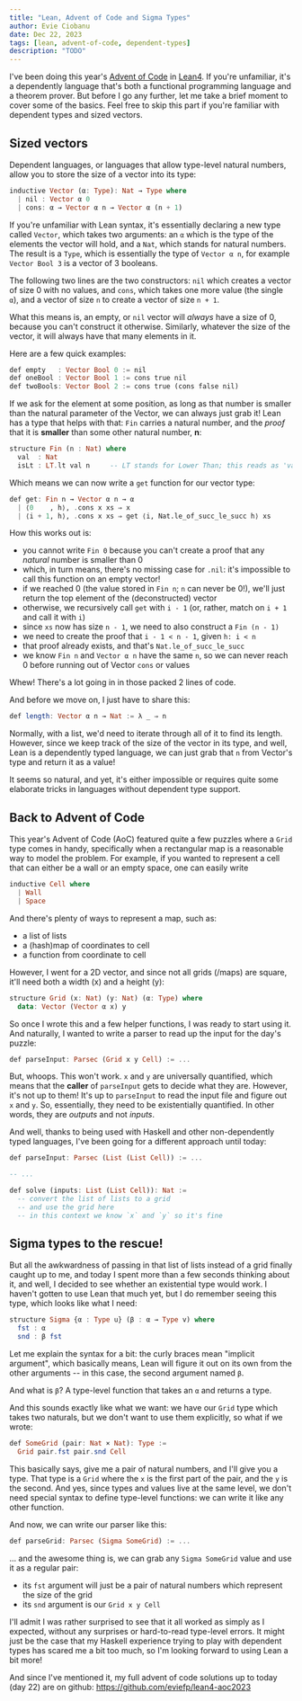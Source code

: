 ```yaml
---
title: "Lean, Advent of Code and Sigma Types"
author: Evie Ciobanu
date: Dec 22, 2023
tags: [lean, advent-of-code, dependent-types]
description: "TODO"
---
```


I've been doing this year's [Advent of Code](https://adventofcode.com) in [Lean4](https://lean-lang.org/). If you're unfamiliar, it's a dependently language that's both a functional programming language and a theorem prover. But before I go any further, let me take a brief moment to cover some of the basics. Feel free to skip this part if you're familiar with dependent types and sized vectors.


## Sized vectors

Dependent languages, or languages that allow type-level natural numbers, allow you to store the size of a vector into its type:

```haskell
inductive Vector (α: Type): Nat → Type where
  | nil : Vector α 0
  | cons: α → Vector α n → Vector α (n + 1)
```

If you're unfamiliar with Lean syntax, it's essentially declaring a new type called `Vector`, which takes two arguments: an `α` which is the type of the elements the vector will hold, and a `Nat`, which stands for natural numbers. The result is a `Type`, which is essentially the type of `Vector α n`, for example `Vector Bool 3` is a vector of 3 booleans.

The following two lines are the two constructors: `nil` which creates a vector of size 0 with no values, and `cons`, which takes one more value (the single `α`), and a vector of size `n` to create a vector of size `n + 1`.

What this means is, an empty, or `nil` vector will *always* have a size of 0, because you can't construct it otherwise. Similarly, whatever the size of the vector, it will always have that many elements in it.

Here are a few quick examples:

```haskell
def empty   : Vector Bool 0 := nil
def oneBool : Vector Bool 1 := cons true nil
def twoBools: Vector Bool 2 := cons true (cons false nil)
```

If we ask for the element at some position, as long as that number is smaller than the natural parameter of the Vector, we can always just grab it! Lean has a type that helps with that: `Fin` carries a natural number, and the _proof_ that it is **smaller** than some other natural number, **n**:

```haskell
structure Fin (n : Nat) where
  val  : Nat
  isLt : LT.lt val n     -- LT stands for Lower Than; this reads as 'val < n'
```

Which means we can now write a `get` function for our vector type:

```haskell
def get: Fin n → Vector α n → α
  | ⟨0    , h⟩, .cons x xs ⇒ x
  | ⟨i + 1, h⟩, .cons x xs ⇒ get ⟨i, Nat.le_of_succ_le_succ h⟩ xs
```

How this works out is:

- you cannot write `Fin 0` because you can't create a proof that any *natural* number is smaller than 0
- which, in turn means, there's no missing case for `.nil`: it's impossible to call this function on an empty vector!
- if we reached 0 (the value stored in `Fin n`; `n` can never be 0!), we'll just return the top element of the (deconstructed) vector
- otherwise, we recursively call `get` with `i - 1` (or, rather, match on `i + 1` and call it with `i`)
- since `xs` now has size `n - 1`, we need to also construct a `Fin (n - 1)`
- we need to create the proof that `i - 1 < n - 1`, given `h: i < n`
- that proof already exists, and that's `Nat.le_of_succ_le_succ`
- we know `Fin n` and `Vector α n` have the same `n`, so we can never reach 0 before running out of Vector `cons` or values

Whew! There's a lot going in in those packed 2 lines of code.

And before we move on, I just have to share this:

```haskell
def length: Vector α n → Nat := λ _ ⇒ n
```

Normally, with a list, we'd need to iterate through all of it to find its length. However, since we keep track of the size of the vector in its type, and well, Lean is a dependently typed language, we can just grab that `n` from Vector's type and return it as a value!

It seems so natural, and yet, it's either impossible or requires quite some elaborate tricks in languages without dependent type support.

## Back to Advent of Code

This year's Advent of Code (AoC) featured quite a few puzzles where a `Grid` type comes in handy, specifically when a rectangular map is a reasonable way to model the problem. For example, if you wanted to represent a cell that can either be a wall or an empty space, one can easily write

```haskell
inductive Cell where
  | Wall
  | Space
```

And there's plenty of ways to represent a map, such as:

- a list of lists
- a (hash)map of coordinates to cell
- a function from coordinate to cell

However, I went for a 2D vector, and since not all grids (/maps) are square, it'll need both a width (x) and a height (y):

```haskell
structure Grid (x: Nat) (y: Nat) (α: Type) where
  data: Vector (Vector α x) y
```

So once I wrote this and a few helper functions, I was ready to start using it. And naturally, I wanted to write a parser to read up the input for the day's puzzle:

```haskell
def parseInput: Parsec (Grid x y Cell) := ...
```

But, whoops. This won't work. `x` and `y` are universally quantified, which means that the **caller** of `parseInput` gets to decide what they are. However, it's not up to them! It's up to `parseInput` to read the input file and figure out `x` and `y`. So, essentially, they need to be existentially quantified. In other words, they are *outputs* and not *inputs*.

And well, thanks to being used with Haskell and other non-dependently typed languages, I've been going for a different approach until today:

```haskell
def parseInput: Parsec (List (List Cell)) := ...

-- ...

def solve (inputs: List (List Cell)): Nat :=
  -- convert the list of lists to a grid
  -- and use the grid here
  -- in this context we know `x` and `y` so it's fine
```

## Sigma types to the rescue!

But all the awkwardness of passing in that list of lists instead of a grid finally caught up to me, and today I spent more than a few seconds thinking about it, and well, I decided to see whether an existential type would work. I haven't gotten to use Lean that much yet, but I do remember seeing this type, which looks like what I need:

```haskell
structure Sigma {α : Type u} (β : α → Type v) where
  fst : α
  snd : β fst
```

Let me explain the syntax for a bit: the curly braces mean "implicit argument", which basically means, Lean will figure it out on its own from the other arguments -- in this case, the second argument named `β`.

And what is `β`? A type-level function that takes an `α` and returns a type.

And this sounds exactly like what we want: we have our `Grid` type which takes two naturals, but we don't want to use them explicitly, so what if we wrote:

```haskell
def SomeGrid (pair: Nat × Nat): Type :=
  Grid pair.fst pair.snd Cell
```

This basically says, give me a pair of natural numbers, and I'll give you a type. That type is a `Grid` where the `x` is the first part of the pair, and the `y` is the second. And yes, since types and values live at the same level, we don't need special syntax to define type-level functions: we can write it like any other function.

And now, we can write our parser like this:

```haskell
def parseGrid: Parsec (Sigma SomeGrid) := ...
```

... and the awesome thing is, we can grab any `Sigma SomeGrid` value and use it as a regular pair:

- its `fst` argument will just be a pair of natural numbers which represent the size of the grid
- its `snd` argument is our `Grid x y Cell`

I'll admit I was rather surprised to see that it all worked as simply as I expected, without any surprises or hard-to-read type-level errors. It might just be the case that my Haskell experience trying to play with dependent types has scared me a bit too much, so I'm looking forward to using Lean a bit more!

And since I've mentioned it, my full advent of code solutions up to today (day 22) are on github: https://github.com/eviefp/lean4-aoc2023
